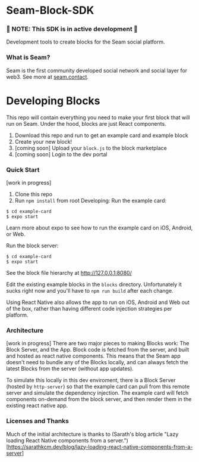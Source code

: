 # Seam-Block-SDK
### 🚧 NOTE: This SDK is in active development 🚧
Development tools to create blocks for the Seam social platform.

### What is Seam?
Seam is the first community developed social network and social layer for web3. See more at [seam.contact](www.seam.contact).

# Developing Blocks
This repo will contain everything you need to make your first block that will run on Seam. Under the hood, blocks are just React components.

1. Download this repo and run to get an example card and example block
2. Create your new block!
3. [coming soon] Upload your `block.js` to the block marketplace
4. [coming soon] Login to the dev portal 

### Quick Start
[work in progress]
1. Clone this repo
2. Run `npm install` from root
Developing:
Run the example card:
```
$ cd example-card
$ expo start
```
Learn more about expo to see how to run the example card on iOS, Android, or Web.

Run the block server:
```
$ cd example-card
$ expo start
```
See the block file hierarchy at http://127.0.0.1:8080/

Edit the existing example blocks in the `blocks` directory. Unfortunately it sucks right now and you'll have to `npm run build` after each change.

Using React Native also allows the app to run on iOS, Android and Web out of the box, rather than having different code injection strategies per platform.

### Architecture
[work in progress]
There are two major pieces to making Blocks work: The Block Server, and the App. Block code is fetched from the server, and built and hosted as react native components. This means that the Seam app doesn't need to bundle any of the Blocks locally, and can always fetch the latest Blocks from the server (without app updates). 

To simulate this locally in this dev enviroment, there is a Block Server (hosted by `http-server`) so that the example card can pull from this remote server and simulate the dependency injection. The example card will fetch components on-demand from the block server, and then render them in the existing react native app.

### Licenses and Thanks
Much of the initial architecture is thanks to (Sarath's blog article "Lazy loading React Native components from a server.")[https://sarathkcm.dev/blog/lazy-loading-react-native-components-from-a-server]